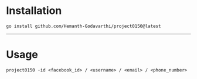 # Installation
```
go install github.com/Hemanth-Godavarthi/project0150@latest
```
---

# Usage

```
project0150 -id <facebook_id> / <username> / <email> / <phone_number>
```
